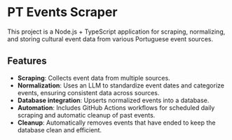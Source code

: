 # PT Events Scraper

This project is a Node.js + TypeScript application for scraping, normalizing, and storing cultural event data from various Portuguese event sources.

## Features

- **Scraping**: Collects event data from multiple sources.
- **Normalization**: Uses an LLM to standardize event dates and categorize events, ensuring consistent data across sources.
- **Database integration**: Upserts normalized events into a database.
- **Automation**: Includes GitHub Actions workflows for scheduled daily scraping and automatic cleanup of past events.
- **Cleanup**: Automatically removes events that have ended to keep the database clean and efficient.
